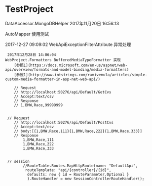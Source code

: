 # TestProject


  
  DataAccessor.MongoDBHelper 2017年11月20日 16:56:13
 
 AutoMapper 使用测试 
 
 
 2017-12-27 09:09:02 
 WebApiExceptionFilterAttribute 异常处理

     2017年12月28日 14:06:04   
	WebProject.Formatters BufferedMediaTypeFormatter 实现
		[参照1](https://docs.microsoft.com/en-us/aspnet/web-api/overview/formats-and-model-binding/media-formatters)
		[参照1](http://www.intstrings.com/ramivemula/articles/simple-custom-media-formatter-in-asp-net-web-api/)
	 
	    // Request 
        // http://localhost:50276/api/Default/GetCvs 
        // Accept:text/csv   
        // Response     
        // 1,BMW,Race,99999999 
	
	
	 // Request 
        // http://localhost:50276/api/Default/PostCvs 
        // Accept:text/csv  
		// body:[{1,BMW,Race,111}{1,BMW,Race,222}{1,BMW,Race,333}] 
        // Response     
            1,BMW,Race,111 
			1,BMW,Race,222 
			1,BMW,Race,333 
			

	 // session  
            //RouteTable.Routes.MapHttpRoute(name: "DefaultApi",                
			 routeTemplate: "api/{controller}/{id}",                          
			  defaults: new { id = RouteParameter.Optional }                 
              ).RouteHandler = new SessionControllerRouteHandler();            
